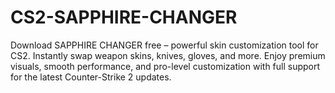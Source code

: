 # CS2-SAPPHIRE-CHANGER
Download SAPPHIRE CHANGER free – powerful skin customization tool for CS2. Instantly swap weapon skins, knives, gloves, and more. Enjoy premium visuals, smooth performance, and pro-level customization with full support for the latest Counter-Strike 2 updates.
